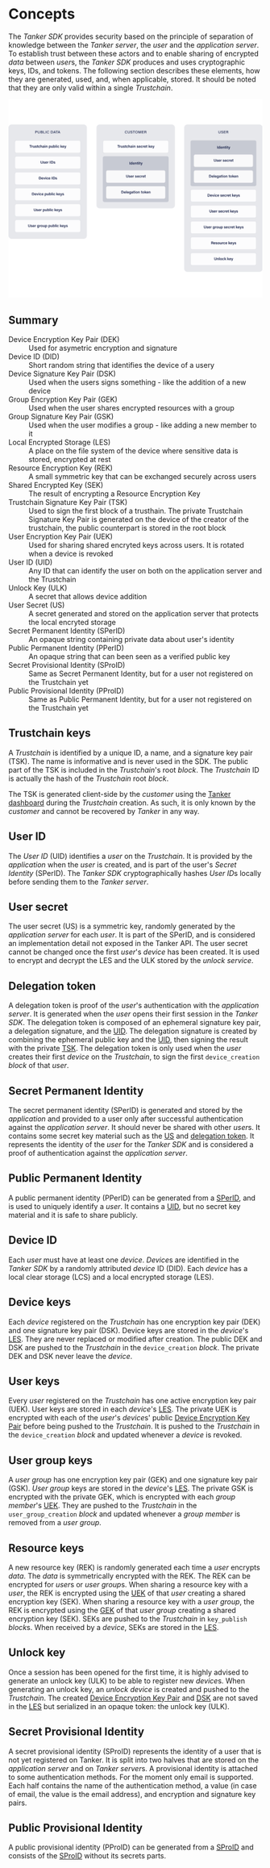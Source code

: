 # Concepts

The *Tanker SDK* provides security based on the principle of separation of knowledge between the *Tanker server*, the *user* and the *application server*.
To establish trust between these actors and to enable sharing of encrypted *data* between *user*s, the *Tanker SDK* produces and uses cryptographic keys, IDs, and tokens.
The following section describes these elements, how they are generated, used, and, when applicable, stored.
It should be noted that they are only valid within a single *Trustchain*.

![IDs and keys ownership](./img/keys.png)

## Summary


<dl>
  <dt>Device Encryption Key Pair (DEK)</dt>
  <dd>Used for asymetric encryption and signature</dd>

 <dt>Device ID (DID)</dt>
 <dd>Short random string that identifies the device of a usery</dd>

 <dt>Device Signature Key Pair (DSK)</dt>
 <dd>Used when the users signs something - like the addition of a new device</dd>

 <dt>Group Encryption Key Pair (GEK)</dt>
 <dd>Used when the user shares encrypted resources with a group</dd>

 <dt>Group Signature Key Pair (GSK)</dt>
 <dd>Used when the user modifies a group - like adding a new member to it</dd>

 <dt>Local Encrypted Storage (LES)</dt>
 <dd>A place on the file system of the device where sensitive data is stored, encrypted at rest</dd>

 <dt>Resource Encryption Key (REK)</dt>
 <dd>A small symmetric key that can be exchanged securely across users</dd>

 <dt>Shared Encrypted Key (SEK)</dt>
 <dd>The result of encrypting a Resource Encryption Key</dd>

 <dt>Trustchain Signature Key Pair (TSK)</dt>
 <dd>Used to sign the first block of a trusthain. The private Trustchain Signature Key Pair is generated
  on the device of the creator of the trustchain, the public counterpart is stored in the root block</dd>

 <dt>User Encryption Key Pair (UEK)</dt>
 <dd>Used for sharing shared encryted keys across users. It is rotated when a device is revoked</dd>

 <dt>User ID (UID)</dt>
 <dd>Any ID that can identify the user on both on the application server and the Trustchain</dd>

 <dt>Unlock Key (ULK)</dt>
 <dd>A secret that allows device addition</dd>

 <dt>User Secret (US)</dt>
 <dd>A secret generated and stored on the application server that protects the local encryted storage</dd>

 <dt>Secret Permanent Identity (SPerID)</dt>
 <dd>An opaque string containing private data about user's identity</dd>

 <dt>Public Permanent Identity (PPerID)</dt>
 <dd>An opaque string that can been seen as a verified public key</dd>

 <dt>Secret Provisional Identity (SProID)</dt>
 <dd>Same as Secret Permanent Identity, but for a user not registered on the Trustchain yet</dd>

 <dt>Public Provisional Identity (PProID)</dt>
 <dd>Same as Public Permanent Identity, but for a user not registered on the Trustchain yet</dd>
</dl>

<!-- TODO: after each acronym, repeat the matching <dd> above -->
[Device Encryption Key Pair]: concepts.md#device-keys "(DEK)"
[Device ID]: concepts.md#device-id "(DID)"
[Device Signature Key Pair]: concepts.md#device-keys "(DSK)"
[Group Encryption Key Pair]: concepts.md#user-group-keys "(GEK)"
[Group Signature Key Pair]: concepts.md#user-group-keys "(GSK)"
[Local Encrypted Storage]: concepts.md#device-id "(LES)"
[Resource Encryption Key]: concepts.md#resource-keys "(REK)"
[Shared Encrypted Key]: concepts.md#resource-keys "(SEK)"
[Trustchain Signature Key Pair]: concepts.md#trustchain-keys "(TSK)"
[User Encryption Key Pair]: concepts.md#user-keys "(UEK)"
[User ID]: concepts.md#user-id "(UID)"
[Unlock Key]: concepts.md#unlock-key "(ULK)"
[User Secret]: concepts.md#user-secret "(US)"
[Secret Permanent Identity]: concepts.md#secret-permanent-identity "(SPerID)"
[Public Permanent Identity]: concepts.md#public-permanent-identify "(PPerID)"
[Secret Provisional Identity]: concepts.md#secret-provisional-identity "(SProID)"
[Public Provisional Identity]: concepts.md#public-provisional-identity "(PProID)"

## Trustchain keys

A *Trustchain* is identified by a unique ID, a name, and a signature key pair (TSK).
The name is informative and is never used in the SDK.
The public part of the TSK is included in the *Trustchain*'s root *block*.
The *Trustchain* ID is actually the hash of the *Trustchain* root *block*.

The TSK is generated client-side by the *customer* using the [Tanker dashboard](https://dashboard.tanker.io) during the *Trustchain* creation.
As such, it is only known by the *customer* and cannot be recovered by *Tanker* in any way.

## User ID

The *User ID* (UID) identifies a *user* on the *Trustchain*.
It is provided by the *application* when the *user* is created, and is part of the user's *Secret Identity* (SPerID).
The *Tanker SDK* cryptographically hashes *User ID*s locally before sending them to the *Tanker server*.

## User secret

The user secret (US) is a symmetric key, randomly generated by the *application server* for each *user*.
It is part of the SPerID, and is considered an implementation detail not exposed in the Tanker API.
The user secret cannot be changed once the first *user*'s *device* has been created.
It is used to encrypt and decrypt the LES and the ULK stored by the *unlock service*.

## Delegation token

A delegation token is proof of the *user*'s authentication with the *application server*. It is generated when the *user* opens their first session in the *Tanker SDK*.
The delegation token is composed of an ephemeral signature key pair, a delegation signature, and the [UID](#user-id).
The delegation signature is created by combining the ephemeral public key and the [UID](#user-id), then signing the result with the private [TSK](#trustchain-keys).
The delegation token is only used when the *user* creates their first *device* on the *Trustchain*, to sign the first `device_creation` *block* of that *user*.

## Secret Permanent Identity

The secret permanent identity (SPerID) is generated and stored by the *application* and provided to a user only after successful authentication against the *application server*.
It should never be shared with other *user*s.
It contains some secret key material such as the [US](#user-secret) and [delegation token](#delegation-token).
It represents the identity of the *user* for the *Tanker SDK* and is considered a proof of authentication against the *application server*.

## Public Permanent Identity

A public permanent identity (PPerID) can be generated from a [SPerID](#secret-permanent-identity), and is used to uniquely identify a *user*.
It contains a [UID](#user-id), but no secret key material and it is safe to share publicly.

## Device ID

Each *user* must have at least one *device*. *Device*s are identified in the *Tanker SDK* by a randomly attributed *device* ID (DID). Each *device* has a local clear storage (LCS) and a local encrypted storage (LES).

## Device keys

Each *device* registered on the *Trustchain* has one encryption key pair (DEK) and one signature key pair (DSK).
Device keys are stored in the *device*'s [LES](#device-id). They are never replaced or modified after creation.
The public DEK and DSK are pushed to the *Trustchain* in the `device_creation` *block*.
The private DEK and DSK never leave the *device*.

## User keys

Every *user* registered on the *Trustchain* has one active encryption key pair (UEK).
User keys are stored in each *device*'s [LES](#device-id).
The private UEK is encrypted with each of the *user*'s *device*s' public [Device Encryption Key Pair] before being pushed to the *Trustchain*.
It is pushed to the *Trustchain* in the `device_creation` *block* and updated whenever a *device* is revoked.

## User group keys

A *user group* has one encryption key pair (GEK) and one signature key pair (GSK).
*User group* keys are stored in the *device*'s [LES](#device-id).
The private GSK is encrypted with the private GEK, which is encrypted with each *group member*'s [UEK](#user-keys).
They are pushed to the *Trustchain* in the `user_group_creation` *block* and updated whenever a *group member* is removed from a *user group*.

## Resource keys

A new resource key (REK) is randomly generated each time a *user* encrypts *data*.
The *data* is symmetrically encrypted with the REK.
The REK can be encrypted for *user*s or *user group*s.
When sharing a resource key with a *user*, the REK is encrypted using the [UEK](#user-keys) of that *user* creating a shared encryption key (SEK).
When sharing a resource key with a *user group*, the REK is encrypted using the [GEK](#user-group-keys) of that *user group* creating a shared encryption key (SEK).
SEKs are pushed to the *Trustchain* in `key_publish` *block*s.
When received by a *device*, SEKs are stored in the [LES](#device-id).

## Unlock key

Once a session has been opened for the first time, it is highly advised to generate an unlock key (ULK) to be able to register new *device*s.
When generating an unlock key, an *unlock device* is created and pushed to the *Trustchain*.
The created [Device Encryption Key Pair] and [DSK](#device-keys) are not saved in the [LES](#device-id) but serialized in an opaque token: the unlock key (ULK).

## Secret Provisional Identity

A secret provisional identity (SProID) represents the identity of a user that is not yet registered on Tanker. It is split into two halves that are stored on the *application server* and on *Tanker server*s.
A provisional identity is attached to some authentication methods. For the moment only email is supported.
Each half contains the name of the authentication method, a value (in case of email, the value is the email address), and encryption and signature key pairs.

## Public Provisional Identity

A public provisional identity (PProID) can be generated from a [SProID](#secret-provisional-identity) and consists of the [SProID](#secret-provisional-identity) without its secrets parts.

